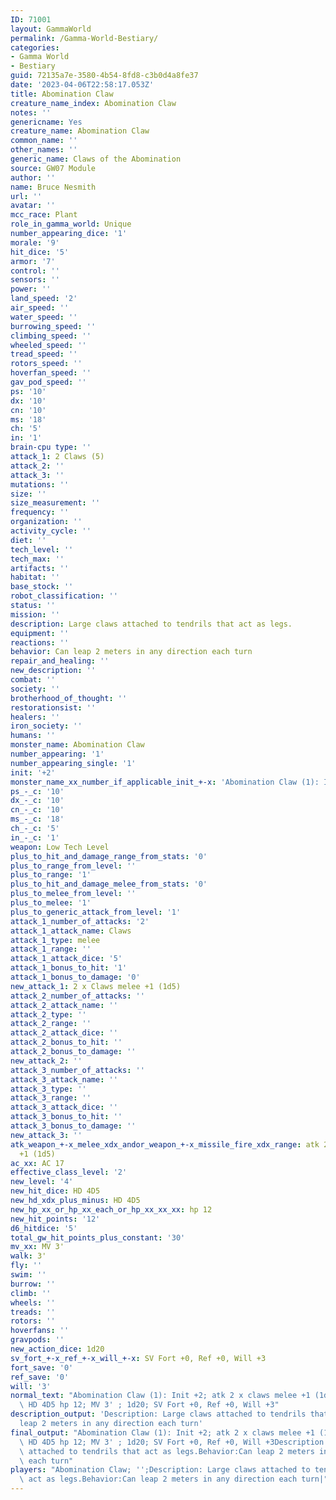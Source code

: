 ```yaml
---
ID: 71001
layout: GammaWorld
permalink: /Gamma-World-Bestiary/
categories:
- Gamma World
- Bestiary
guid: 72135a7e-3580-4b54-8fd8-c3b0d4a8fe37
date: '2023-04-06T22:58:17.053Z'
title: Abomination Claw
creature_name_index: Abomination Claw
notes: ''
genericname: Yes
creature_name: Abomination Claw
common_name: ''
other_names: ''
generic_name: Claws of the Abomination
source: GW07 Module
author: ''
name: Bruce Nesmith
url: ''
avatar: ''
mcc_race: Plant
role_in_gamma_world: Unique
number_appearing_dice: '1'
morale: '9'
hit_dice: '5'
armor: '7'
control: ''
sensors: ''
power: ''
land_speed: '2'
air_speed: ''
water_speed: ''
burrowing_speed: ''
climbing_speed: ''
wheeled_speed: ''
tread_speed: ''
rotors_speed: ''
hoverfan_speed: ''
gav_pod_speed: ''
ps: '10'
dx: '10'
cn: '10'
ms: '18'
ch: '5'
in: '1'
brain-cpu type: ''
attack_1: 2 Claws (5)
attack_2: ''
attack_3: ''
mutations: ''
size: ''
size_measurement: ''
frequency: ''
organization: ''
activity_cycle: ''
diet: ''
tech_level: ''
tech_max: ''
artifacts: ''
habitat: ''
base_stock: ''
robot_classification: ''
status: ''
mission: ''
description: Large claws attached to tendrils that act as legs.
equipment: ''
reactions: ''
behavior: Can leap 2 meters in any direction each turn
repair_and_healing: ''
new_description: ''
combat: ''
society: ''
brotherhood_of_thought: ''
restorationsist: ''
healers: ''
iron_society: ''
humans: ''
monster_name: Abomination Claw
number_appearing: '1'
number_appearing_single: '1'
init: '+2'
monster_name_xx_number_if_applicable_init_+-x: 'Abomination Claw (1): Init +2'
ps_-_c: '10'
dx_-_c: '10'
cn_-_c: '10'
ms_-_c: '18'
ch_-_c: '5'
in_-_c: '1'
weapon: Low Tech Level
plus_to_hit_and_damage_range_from_stats: '0'
plus_to_range_from_level: ''
plus_to_range: '1'
plus_to_hit_and_damage_melee_from_stats: '0'
plus_to_melee_from_level: ''
plus_to_melee: '1'
plus_to_generic_attack_from_level: '1'
attack_1_number_of_attacks: '2'
attack_1_attack_name: Claws
attack_1_type: melee
attack_1_range: ''
attack_1_attack_dice: '5'
attack_1_bonus_to_hit: '1'
attack_1_bonus_to_damage: '0'
new_attack_1: 2 x Claws melee +1 (1d5)
attack_2_number_of_attacks: ''
attack_2_attack_name: ''
attack_2_type: ''
attack_2_range: ''
attack_2_attack_dice: ''
attack_2_bonus_to_hit: ''
attack_2_bonus_to_damage: ''
new_attack_2: ''
attack_3_number_of_attacks: ''
attack_3_attack_name: ''
attack_3_type: ''
attack_3_range: ''
attack_3_attack_dice: ''
attack_3_bonus_to_hit: ''
attack_3_bonus_to_damage: ''
new_attack_3: ''
atk_weapon_+-x_melee_xdx_andor_weapon_+-x_missile_fire_xdx_range: atk 2 x claws melee
  +1 (1d5)
ac_xx: AC 17
effective_class_level: '2'
new_level: '4'
new_hit_dice: HD 4D5
new_hd_xdx_plus_minus: HD 4D5
new_hp_xx_or_hp_xx_each_or_hp_xx_xx_xx: hp 12
new_hit_points: '12'
d6_hitdice: '5'
total_gw_hit_points_plus_constant: '30'
mv_xx: MV 3'
walk: 3'
fly: ''
swim: ''
burrow: ''
climb: ''
wheels: ''
treads: ''
rotors: ''
hoverfans: ''
gravpods: ''
new_action_dice: 1d20
sv_fort_+-x_ref_+-x_will_+-x: SV Fort +0, Ref +0, Will +3
fort_save: '0'
ref_save: '0'
will: '3'
normal_text: "Abomination Claw (1): Init +2; atk 2 x claws melee +1 (1d5); AC 17;\
  \ HD 4D5 hp 12; MV 3' ; 1d20; SV Fort +0, Ref +0, Will +3"
description_output: 'Description: Large claws attached to tendrils that act as legs.Behavior:Can
  leap 2 meters in any direction each turn'
final_output: "Abomination Claw (1): Init +2; atk 2 x claws melee +1 (1d5); AC 17;\
  \ HD 4D5 hp 12; MV 3' ; 1d20; SV Fort +0, Ref +0, Will +3Description: Large claws\
  \ attached to tendrils that act as legs.Behavior:Can leap 2 meters in any direction\
  \ each turn"
players: "Abomination Claw; '';Description: Large claws attached to tendrils that\
  \ act as legs.Behavior:Can leap 2 meters in any direction each turn|"
---
```

</br>